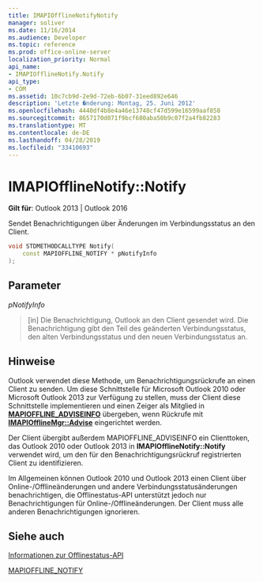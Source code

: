 ```yaml
---
title: IMAPIOfflineNotifyNotify
manager: soliver
ms.date: 11/16/2014
ms.audience: Developer
ms.topic: reference
ms.prod: office-online-server
localization_priority: Normal
api_name:
- IMAPIOfflineNotify.Notify
api_type:
- COM
ms.assetid: 10c7cb9d-2e9d-72eb-6b07-31eed892e646
description: 'Letzte �nderung: Montag, 25. Juni 2012'
ms.openlocfilehash: 4440df4b8e4a46e13748cf47d599e16599aaf858
ms.sourcegitcommit: 8657170d071f9bcf680aba50b9c07f2a4fb82283
ms.translationtype: MT
ms.contentlocale: de-DE
ms.lasthandoff: 04/28/2019
ms.locfileid: "33410693"
---
```

# <a name="imapiofflinenotifynotify"></a>IMAPIOfflineNotify::Notify

  
  
**Gilt für**: Outlook 2013 | Outlook 2016 
  
Sendet Benachrichtigungen über Änderungen im Verbindungsstatus an den Client.
  
```cpp
void STDMETHODCALLTYPE Notify(  
    const MAPIOFFLINE_NOTIFY * pNotifyInfo 
);
```

## <a name="parameters"></a>Parameter

 _pNotifyInfo_
  
> [in] Die Benachrichtigung, Outlook an den Client gesendet wird. Die Benachrichtigung gibt den Teil des geänderten Verbindungsstatus, den alten Verbindungsstatus und den neuen Verbindungsstatus an.
    
## <a name="remarks"></a>Hinweise

Outlook verwendet diese Methode, um Benachrichtigungsrückrufe an einen Client zu senden. Um diese Schnittstelle für Microsoft Outlook 2010 oder Microsoft Outlook 2013 zur Verfügung zu stellen, muss der Client diese Schnittstelle implementieren und einen Zeiger als Mitglied in **[MAPIOFFLINE_ADVISEINFO](mapioffline_adviseinfo.md)** übergeben, wenn Rückrufe mit **[IMAPIOfflineMgr::Advise](imapiofflinemgr-advise.md)** eingerichtet werden. 
  
Der Client übergibt  außerdem MAPIOFFLINE_ADVISEINFO ein Clienttoken, das Outlook 2010 oder Outlook 2013 in **IMAPIOfflineNotify::Notify** verwendet wird, um den für den Benachrichtigungsrückruf registrierten Client zu identifizieren. 
  
Im Allgemeinen können Outlook 2010 und Outlook 2013 einen Client über Online-/Offlineänderungen und andere Verbindungsstatusänderungen benachrichtigen, die Offlinestatus-API unterstützt jedoch nur Benachrichtigungen für Online-/Offlineänderungen. Der Client muss alle anderen Benachrichtigungen ignorieren.
  
## <a name="see-also"></a>Siehe auch



[Informationen zur Offlinestatus-API](about-the-offline-state-api.md)
  
[MAPIOFFLINE_NOTIFY](mapioffline_notify.md)

